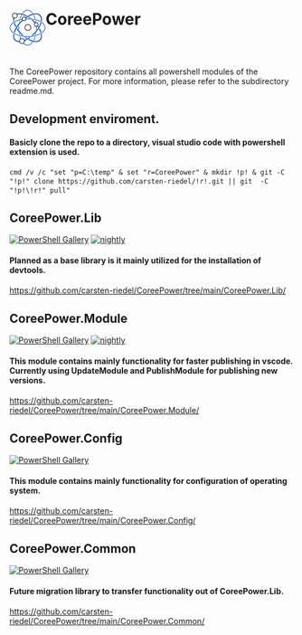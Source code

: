 # <img src="https://raw.githubusercontent.com/carsten-riedel/CoreePower/main/res/logo_64.png" align="left" />CoreePower
<br clear="left"/>

<br>


The CoreePower repository contains all powershell modules of the CoreePower project.
For more information, please refer to the subdirectory readme.md.

## Development enviroment.
#### Basicly clone the repo to a directory, visual studio code with powershell extension is used.
```
cmd /v /c "set "p=C:\temp" & set "r=CoreePower" & mkdir !p! & git -C "!p!" clone https://github.com/carsten-riedel/!r!.git || git  -C "!p!\!r!" pull"
```


## CoreePower.Lib
[![PowerShell Gallery](https://img.shields.io/powershellgallery/v/CoreePower.Lib?label=PowerShellGallery&labelColor=5391FE&logo=PowerShell&logoColor=white)](https://www.powershellgallery.com/packages/CoreePower.Lib) [![nightly](https://github.com/carsten-riedel/CoreePower/actions/workflows/nightly.yml/badge.svg)](https://github.com/carsten-riedel/CoreePower/actions/workflows/nightly.yml)
#### Planned as a base library is it mainly utilized for the installation of devtools.
https://github.com/carsten-riedel/CoreePower/tree/main/CoreePower.Lib/

## CoreePower.Module
[![PowerShell Gallery](https://img.shields.io/powershellgallery/v/CoreePower.Module?label=PowerShellGallery&labelColor=5391FE&logo=PowerShell&logoColor=white)](https://www.powershellgallery.com/packages/CoreePower.Module)
[![nightly](https://github.com/carsten-riedel/CoreePower/actions/workflows/nightly.yml/badge.svg)](https://github.com/carsten-riedel/CoreePower/actions/workflows/nightly.yml)
#### This module contains mainly functionality for faster publishing in vscode. Currently using UpdateModule and PublishModule for publishing new versions.
https://github.com/carsten-riedel/CoreePower/tree/main/CoreePower.Module/

## CoreePower.Config
[![PowerShell Gallery](https://img.shields.io/powershellgallery/v/CoreePower.Config?label=PowerShellGallery&labelColor=5391FE&logo=PowerShell&logoColor=white)](https://www.powershellgallery.com/packages/CoreePower.Config)
#### This module contains mainly functionality for configuration of operating system.
https://github.com/carsten-riedel/CoreePower/tree/main/CoreePower.Config/

## CoreePower.Common
[![PowerShell Gallery](https://img.shields.io/powershellgallery/v/CoreePower.Common?label=PowerShellGallery&labelColor=5391FE&logo=PowerShell&logoColor=white)](https://www.powershellgallery.com/packages/CoreePower.Common)
#### Future migration library to transfer functionality out of CoreePower.Lib.
https://github.com/carsten-riedel/CoreePower/tree/main/CoreePower.Common/
